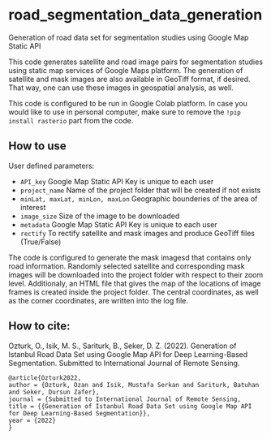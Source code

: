 # road_segmentation_data_generation
Generation of road data set for segmentation studies using Google Map Static API

This code generates satellite and road image pairs for segmentation studies using static map services of Google Maps platform. The generation of satellite and mask images are also available in GeoTiff format, if desired. That way, one can use these images in geospatial analysis, as well.

This code is configured to be run in Google Colab platform. In case you would like to use in personal computer, make sure to remove the `!pip install rasterio` part from the code.

## How to use

User defined parameters:
- `API_key` Google Map Static API Key is unique to each user
- `project_name` Name of the project folder that will be created if not exists
- `minLat, maxLat, minLon, maxLon` Geographic bounderies of the area of interest
- `image_size` Size of the image to be downloaded
- `metadata` Google Map Static API Key is unique to each user
- `rectify` To rectify satellite and mask images and produce GeoTiff files (True/False) 

The code is configured to generate the mask imagesd that contains only road information. Randomly selected satellite and corresponding mask images will be downloaded into the project folder with respect to their zoom level. Additionaly, an HTML file that gives the map of the locations of image frames is created inside the project folder. The central coordinates, as well as the corner coordinates, are written into the log file.

## How to cite:

Ozturk, O., Isik, M. S., Sariturk, B., Seker, D. Z. (2022). Generation of Istanbul Road Data Set using Google Map API for Deep Learning-Based Segmentation. Submitted to International Journal of Remote Sensing.


```
@article{Ozturk2022,
author = {Ozturk, Ozan and Isik, Mustafa Serkan and Sariturk, Batuhan and Seker, Dursun Zafer},
journal = {Submitted to International Journal of Remote Sensing,
title = {{Generation of Istanbul Road Data Set using Google Map API for Deep Learning-Based Segmentation}},
year = {2022}
}
```
